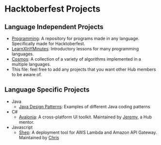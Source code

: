 # Hacktoberfest Projects

## Language Independent Projects
- [Programming](https://github.com/hacktoberfest17/programming): A repository for programs made in any language. Specifically made for Hacktoberfest.  
- [LearnXInYMinutes](https://github.com/adambard/learnxinyminutes-docs/issues): Introductory lessons for many programming languages. 
- [Cosmos](https://github.com/OpenGenus/cosmos/issues): A collection of a variety of algorithms implemented in a multiple languages.
- This file: feel free to add any projects that you want other Hub members to be aware of.
## Language Specific Projects
- Java
  - [Java Design Patterns](https://github.com/iluwatar/java-design-patterns/issues?q=is%3Aissue+is%3Aopen+label%3A%22help+wanted): Examples of different Java coding patterns
- C#
  - [Avalonia](https://github.com/AvaloniaUI/Avalonia/issues?q=is%3Aissue+is%3Aopen+label%3A%22help+wanted%22): A cross-platform UI toolkit. Maintained by [Jeremy](https://github.com/jkoritzinsky), a Hub mentor.
- Javascript
  - [Shep](https://github.com/bustle/shep): A deployment tool for AWS Lambda and Amazon API Gateway. Maintained by [Chris](https://github.com/chris-olszewski)
